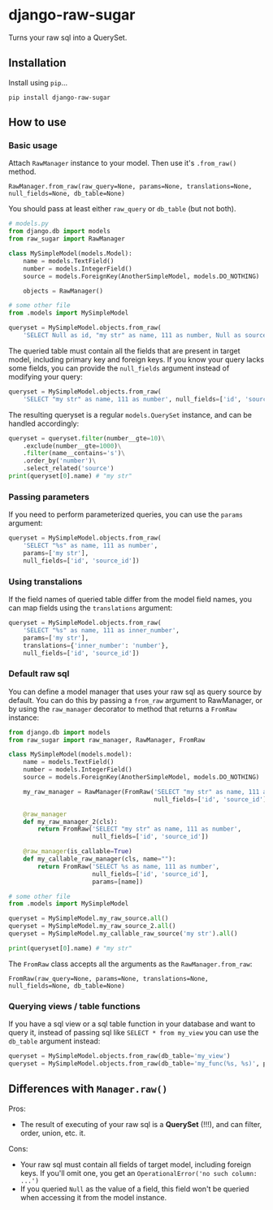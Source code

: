 # django-raw-sugar

Turns your raw sql into a QuerySet.

## Installation

Install using `pip`...

    pip install django-raw-sugar

## How to use
### Basic usage
Attach `RawManager` instance to your model. Then use it's `.from_raw()` method.

    RawManager.from_raw(raw_query=None, params=None, translations=None, null_fields=None, db_table=None)

You should pass at least either `raw_query` or `db_table` (but not both).

```python
# models.py
from django.db import models
from raw_sugar import RawManager

class MySimpleModel(models.Model):
    name = models.TextField()
    number = models.IntegerField()
    source = models.ForeignKey(AnotherSimpleModel, models.DO_NOTHING)

    objects = RawManager()

# some other file
from .models import MySimpleModel

queryset = MySimpleModel.objects.from_raw(
    'SELECT Null as id, "my str" as name, 111 as number, Null as source_id')
```

The queried table must contain all the fields that are present in target model, including primary key and foreign keys. If you know your query lacks some fields, you can provide the `null_fields` argument instead of modifying your query:

```python
queryset = MySimpleModel.objects.from_raw(
    'SELECT "my str" as name, 111 as number', null_fields=['id', 'source_id'])
```

The resulting queryset is a regular `models.QuerySet` instance, and can be handled accordingly:

```python
queryset = queryset.filter(number__gte=10)\
    .exclude(number__gte=1000)\
    .filter(name__contains='s')\
    .order_by('number')\
    .select_related('source')
print(queryset[0].name) # "my str"
```

### Passing parameters
If you need to perform parameterized queries, you can use the `params` argument:
```python
queryset = MySimpleModel.objects.from_raw(
    'SELECT "%s" as name, 111 as number', 
    params=['my str'],
    null_fields=['id', 'source_id'])
```
### Using transtalions
If the field names of queried table differ from the model field names, you can map fields using the `translations` argument:
```python
queryset = MySimpleModel.objects.from_raw(
    'SELECT "%s" as name, 111 as inner_number', 
    params=['my str'],
    translations={'inner_number': 'number'},
    null_fields=['id', 'source_id'])
```

### Default raw sql
You can define a model manager that uses your raw sql as query source by default. You can do this by passing a `from_raw` argument to RawManager, or by using the `raw_manager` decorator to method that returns a `FromRaw` instance:

```python
from django.db import models
from raw_sugar import raw_manager, RawManager, FromRaw

class MySimpleModel(models.model):
    name = models.TextField()
    number = models.IntegerField()
    source = models.ForeignKey(AnotherSimpleModel, models.DO_NOTHING)

    my_raw_manager = RawManager(FromRaw('SELECT "my str" as name, 111 as number',
                                        null_fields=['id', 'source_id']))

    @raw_manager
    def my_raw_manager_2(cls):
        return FromRaw('SELECT "my str" as name, 111 as number',
                       null_fields=['id', 'source_id'])

    @raw_manager(is_callable=True)
    def my_callable_raw_manager(cls, name=""):
        return FromRaw('SELECT %s as name, 111 as number',
                       null_fields=['id', 'source_id'],
                       params=[name])

# some other file
from .models import MySimpleModel

queryset = MySimpleModel.my_raw_source.all()
queryset = MySimpleModel.my_raw_source_2.all()
queryset = MySimpleModel.my_callable_raw_source('my str').all()

print(queryset[0].name) # "my str"
```
The `FromRaw` class accepts all the arguments as the `RawManager.from_raw`:

    FromRaw(raw_query=None, params=None, translations=None, null_fields=None, db_table=None)

### Querying views / table functions
If you have a sql view or a sql table function in your database and want to query it, instead of passing sql like `SELECT * from my_view` you can use the `db_table` argument instead:
```python
queryset = MySimpleModel.objects.from_raw(db_table='my_view')
queryset = MySimpleModel.objects.from_raw(db_table='my_func(%s, %s)', params=['param', 1])
```

## Differences with `Manager.raw()`
Pros:
 - The result of executing of your raw sql is a **QuerySet** (!!!), and can filter, order, union, etc. it.

Cons:
 - Your raw sql must contain all fields of target model, including foreign keys. If you'll omit one, you get an `OperationalError('no such column: ...')`
 - If you queried `Null` as the value of a field, this field won't be queried when accessing it from the model instance.
